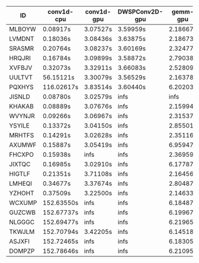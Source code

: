 |ID|conv1d-cpu|conv1d-gpu|DWSPConv2D-gpu|gemm-gpu|avg|
|-|-|-|-|-|-|
|MLBOYW|0.08917s|3.07527s|3.59959s|2.18667s|2.23768s|
|LVMDNT|0.18036s|3.08436s|3.63875s|2.18673s|2.27255s|
|SRASMR|0.20764s|3.08237s|3.60169s|2.32477s|2.30412s|
|HRQJRI|0.16784s|3.09899s|3.58872s|2.79038s|2.41148s|
|XVFBJV|0.32073s|3.32911s|3.66083s|2.52809s|2.45969s|
|UULTVT|56.15121s|3.30079s|3.56529s|2.16378s|16.29527s|
|PQXHYS|116.02617s|3.83514s|3.60440s|6.20203s|32.41693s|
|JISNLD|0.08780s|3.02579s|infs|infs|infs|
|KHAKAB|0.08889s|3.07676s|infs|2.15994s|infs|
|WVYNJR|0.09266s|3.06967s|infs|2.31537s|infs|
|YSYILE|0.13372s|3.04150s|infs|2.85501s|infs|
|MRHTFS|0.14291s|3.02628s|infs|2.35116s|infs|
|AXUMWF|0.15887s|3.05419s|infs|6.95947s|infs|
|FHCXPO|0.15938s|infs|infs|2.36959s|infs|
|JIXTQC|0.16985s|3.02910s|infs|6.17787s|infs|
|HIGTLF|0.21351s|3.71108s|infs|2.16456s|infs|
|LMHEQI|0.34677s|3.37674s|infs|2.80487s|infs|
|YZHOHT|0.37509s|3.22500s|infs|2.14633s|infs|
|WCXUMP|152.63550s|infs|infs|6.18487s|infs|
|GUZCWB|152.67737s|infs|infs|6.19967s|infs|
|NLGGGC|152.69477s|infs|infs|6.21965s|infs|
|TKWJLM|152.70794s|3.42205s|infs|6.14518s|infs|
|ASJXFI|152.72465s|infs|infs|6.18305s|infs|
|DOMPZP|152.78646s|infs|infs|6.21095s|infs|

